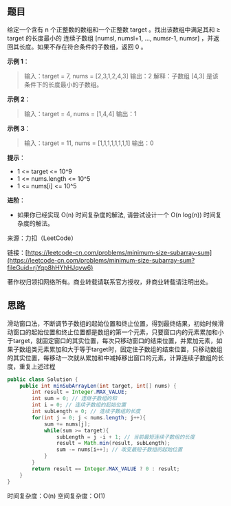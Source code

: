 ## 题目

给定一个含有 n 个正整数的数组和一个正整数 target 。找出该数组中满足其和 ≥ target 的长度最小的 连续子数组 [numsl, numsl+1, ..., numsr-1, numsr] ，并返回其长度。如果不存在符合条件的子数组，返回 0 。

**示例 1**：

>输入：target = 7, nums = [2,3,1,2,4,3]
>输出：2
>解释：子数组 [4,3] 是该条件下的长度最小的子数组。

**示例 2**：

>输入：target = 4, nums = [1,4,4]
>输出：1

**示例 3**：

>输入：target = 11, nums = [1,1,1,1,1,1,1,1]
>输出：0



**提示**：

* 1 <= target <= 10^9
* 1 <= nums.length <= 10^5
* 1 <= nums[i] <= 10^5



**进阶**：

* 如果你已经实现 O(n) 时间复杂度的解法, 请尝试设计一个 O(n log(n)) 时间复杂度的解法。

来源：力扣（LeetCode）

链接：[https://leetcode-cn.com/problems/minimum-size-subarray-sum](https://leetcode-cn.com/problems/minimum-size-subarray-sum?fileGuid=rjYqp8hHYhHJqvw6)

著作权归领扣网络所有。商业转载请联系官方授权，非商业转载请注明出处。

## 思路

滑动窗口法，不断调节子数组的起始位置和终止位置，得到最终结果，初始时候滑动窗口的起始位置和终止位置都是数组的第一个元素，只要窗口内的元素累加和小于target，就固定窗口的其实位置，每次只移动窗口的结束位置，并累加元素，如果子数组类元素累加和大于等于target时，固定住子数组的结束位置，只移动数组的其实位置，每移动一次就从累加和中减掉移出窗口的元素，计算连续子数组的长度，重复上述过程

```java
public class Solution {
    public int minSubArrayLen(int target, int[] nums) {
        int result = Integer.MAX_VALUE;
        int sum = 0; // 连继子数组的和
        int i = 0; // 连续子数组的起始位置
        int subLength = 0; // 连续子数组的长度
        for(int j = 0; j < nums.length; j++){
            sum += nums[j];
            while(sum >= target){
                subLength = j -i + 1; // 当前最短连续子数组的长度
                result = Math.min(result, subLength);
                sum -= nums[i++]; // 改变最短子数组的起始位置 
            }
        }
        return result == Integer.MAX_VALUE ? 0 : result;
    }
}
```
时间复杂度：O(n)
空间复杂度：O(1)

